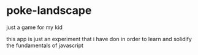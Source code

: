 # poke-landscape
just a game for my kid

this app is just an experiment that i have don in order to learn and solidify the fundamentals of javascript
